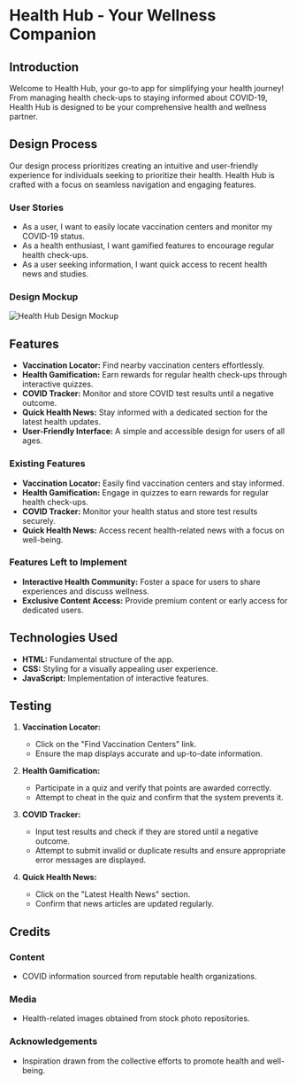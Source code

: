 # Health Hub - Your Wellness Companion

## Introduction

Welcome to Health Hub, your go-to app for simplifying your health journey! From managing health check-ups to staying informed about COVID-19, Health Hub is designed to be your comprehensive health and wellness partner.

## Design Process

Our design process prioritizes creating an intuitive and user-friendly experience for individuals seeking to prioritize their health. Health Hub is crafted with a focus on seamless navigation and engaging features.

### User Stories

- As a user, I want to easily locate vaccination centers and monitor my COVID-19 status.
- As a health enthusiast, I want gamified features to encourage regular health check-ups.
- As a user seeking information, I want quick access to recent health news and studies.

### Design Mockup
![Health Hub Design Mockup](https://www.figma.com/file/E3z0MvZwKU1vKSUulncVJc/Health-Tech?type=design&node-id=1906-48&mode=design&t=VSldj29YxMmW3Vp9-0)
## Features

- **Vaccination Locator:** Find nearby vaccination centers effortlessly.
- **Health Gamification:** Earn rewards for regular health check-ups through interactive quizzes.
- **COVID Tracker:** Monitor and store COVID test results until a negative outcome.
- **Quick Health News:** Stay informed with a dedicated section for the latest health updates.
- **User-Friendly Interface:** A simple and accessible design for users of all ages.

### Existing Features

- **Vaccination Locator:** Easily find vaccination centers and stay informed.
- **Health Gamification:** Engage in quizzes to earn rewards for regular health check-ups.
- **COVID Tracker:** Monitor your health status and store test results securely.
- **Quick Health News:** Access recent health-related news with a focus on well-being.

### Features Left to Implement

- **Interactive Health Community:** Foster a space for users to share experiences and discuss wellness.
- **Exclusive Content Access:** Provide premium content or early access for dedicated users.

## Technologies Used

- **HTML:** Fundamental structure of the app.
- **CSS:** Styling for a visually appealing user experience.
- **JavaScript:** Implementation of interactive features.

## Testing

1. **Vaccination Locator:**
   - Click on the "Find Vaccination Centers" link.
   - Ensure the map displays accurate and up-to-date information.

2. **Health Gamification:**
   - Participate in a quiz and verify that points are awarded correctly.
   - Attempt to cheat in the quiz and confirm that the system prevents it.

3. **COVID Tracker:**
   - Input test results and check if they are stored until a negative outcome.
   - Attempt to submit invalid or duplicate results and ensure appropriate error messages are displayed.

4. **Quick Health News:**
   - Click on the "Latest Health News" section.
   - Confirm that news articles are updated regularly.

## Credits

### Content
- COVID information sourced from reputable health organizations.

### Media
- Health-related images obtained from stock photo repositories.

### Acknowledgements

- Inspiration drawn from the collective efforts to promote health and well-being.

